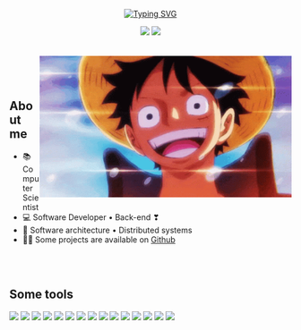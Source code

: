 <div align="center">

  [![Typing SVG](https://readme-typing-svg.herokuapp.com?font=Inconsolata&size=28&duration=2000&pause=600&color=53F0ADFB&center=true&random=false&width=480&height=50&lines=Hello!%F0%9F%91%8B;I'm+C%C3%A9sar%2C+wellcome+to+my+page%E2%9C%A8)](https://git.io/typing-svg)

<div align="center"> 
  <a href = "mailto:cesarfigueredojr@gmail.com"><img src="https://img.shields.io/badge/-Gmail-%23333?style=for-the-badge&logo=gmail&logoColor=white" target="_blank"></a>
  <a href="https://www.linkedin.com/in/cesarfigueredojr" target="_blank"><img src="https://img.shields.io/badge/-LinkedIn-%230077B5?style=for-the-badge&logo=linkedin&logoColor=white" target="_blank"></a> 
</div>
<br><br>
 
  <img align="right" src="https://raw.githubusercontent.com/cesarfigueredojr/cesarfigueredojr/main/assets/luffy.gif" alt="Coder GIF" width="450"/>

<br><br>
<h2 align="left">About me</h2>
  <ul align="left">
      <li>📚 Computer Scientist </li>
      <li>💻 Software Developer • Back-end ❣ </li>
      <li>📖 Software architecture • Distributed systems</li>
      <li>👨‍💻 Some projects are available on <a href="https://github.com/cesarfigueredojr">Github</a></li>
  </ul>

<br><br>
<h2 align="left">Some tools</h2>
<p align="left">
<img src="https://img.shields.io/badge/C%23-white?style=for-the-badge&logo=c%23&logoColor=B785D5&color=7DFAB8"/>
<img src="https://img.shields.io/badge/.NET-white?style=for-the-badge&logo=.NET&logoColor=%23512BD4&color=7DFAB8"/>
<img src="https://img.shields.io/badge/Visual%20Studio-white?style=for-the-badge&logo=visualstudio&logoColor=%235C2D91&color=7DFAB8"/>
<img src="https://img.shields.io/badge/VS%20code-white?style=for-the-badge&logo=visualstudiocode&logoColor=%23007ACC&color=7DFAB8"/>
<img src="https://img.shields.io/badge/SQL SERVER-white?style=for-the-badge&logo=microsoftsqlserver&logoColor=%23CC2927&color=7DFAB8"/>
<img src="https://img.shields.io/badge/jira-white?style=for-the-badge&logo=jira&logoColor=%230052CC&color=7DFAB8"/>
<img src="https://img.shields.io/badge/git-white?style=for-the-badge&logo=git&logoColor=%23F05032&color=7DFAB8"/>
<img src="https://img.shields.io/badge/sqlite-white?style=for-the-badge&logo=sqlite&logoColor=%23003B57&color=E5DDB6"/>
<img src="https://img.shields.io/badge/mongo%20db-white?style=for-the-badge&logo=mongodb&logoColor=%2347A248&color=E5DDB6"/>
<img src="https://img.shields.io/badge/docker-white?style=for-the-badge&logo=docker&logoColor=%232496ED&color=E5DDB6"/>
<img src="https://img.shields.io/badge/python-white?style=for-the-badge&logo=python&logoColor=%233776AB&color=86ECDB"/>
<img src="https://img.shields.io/badge/fastapi-white?style=for-the-badge&logo=fastapi&logoColor=B25F00&color=86ECDB"/>
<img src="https://img.shields.io/badge/flask-white?style=for-the-badge&logo=flask&logoColor=%23000000&color=86ECDB"/>
<img src="https://img.shields.io/badge/node.js-white?style=for-the-badge&logo=nodedotjs&logoColor=%23339933&color=E5DDB6"/>
<img src="https://img.shields.io/badge/npm-white?style=for-the-badge&logo=npm&logoColor=%23CB3837&color=E5DDB6"/>
  
</div>

</div>
